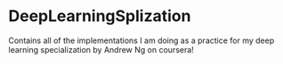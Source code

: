 # DeepLearningSplization
Contains all of the implementations I am doing as a practice for my deep learning specialization by Andrew Ng on coursera!
